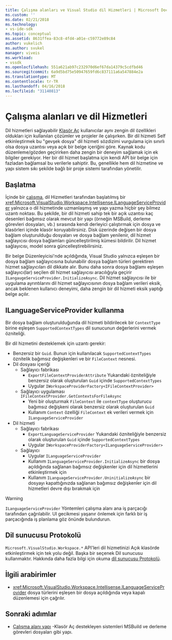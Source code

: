 ```yaml
---
title: Çalışma alanları ve Visual Studio dil Hizmetleri | Microsoft Docs
ms.custom: ''
ms.date: 02/21/2018
ms.technology:
- vs-ide-sdk
ms.topic: conceptual
ms.assetid: 8631ffea-83c8-4fd4-a01e-c59772e89c84
author: vukelich
ms.author: svukel
manager: viveis
ms.workload:
- vssdk
ms.openlocfilehash: 551a621ab97c232970d6ef67da14379c5cdfbd46
ms.sourcegitcommit: 6a9d5bd75e50947659fd6c837111a6a547884e2a
ms.translationtype: MT
ms.contentlocale: tr-TR
ms.lasthandoff: 04/16/2018
ms.locfileid: "31140813"
---
```

# <a name="workspaces-and-language-services"></a>Çalışma alanları ve dil Hizmetleri

Dil hizmetleri sağlayabilir [Klasör Aç](../ide/develop-code-in-visual-studio-without-projects-or-solutions.md) kullanıcılar aynı zengin dil özellikleri oldukları için kullanılan çözümler ve projeler ile çalışırken. Bir dil hizmeti Self etkinleştirmek bu "gevşek dosya" dil hizmeti sözdizimi vurgulama için sınırlı olsa dosya uzantısı veya açık bir belge içeriğini göre. Kaynak kodu düzenleme/gözden geçirirken daha zengin bir deneyim sağlamak için ek bilgiler gerekiyor. Her bir dil hizmet başlatma için kendi API bir belge için fazladan bağlamsal bu verilerle sahiptir. Bu, genellikle hem dil hizmetine ve yapı sistem sıkı şekilde bağlı bir proje sistemi tarafından yönetilir.

## <a name="initialization"></a>Başlatma

İçinde bir [çalışma](workspaces.md), dil Hizmetleri tarafından başlatılmış bir <xref:Microsoft.VisualStudio.Workspace.Intellisense.ILanguageServiceProvider> yalnızca o dil hizmetinde uzmanlaşmış ve yapı yazma hiçbir şey bilmez uzantı noktası. Bu şekilde, bir dil hizmeti sahip tek bir açık uzantısı kaç desenleri bağımsız olarak mevcut bir yapı (örneğin MSBuild, derleme görevleri dosyaları, vb.) sırasında kendi derleyici çalıştırmak için dosya ve klasörleri içinde klasör koruyabilirsiniz. Disk üzerinde değişen bir dosya bağlam oluşturulduğu dosyaları ve dosya bağlam yenilenir, dil hizmet sağlayıcısı dosya bağlamları güncelleştirilmiş kümesi bildirilir. Dil hizmet sağlayıcısı, model sonra güncelleştirebilirsiniz.

Bir belge Düzenleyicisi'nde açıldığında, Visual Studio yalnızca eşleşen bir dosya bağlam sağlayıcısına bulunabilir dosya bağlam türleri gerektiren hizmet sağlayıcıları dil dikkate alır. Bunu daha sonra dosya bağlamı eşleşen sağlayıcı(lar) seçilen dil hizmet sağlayıcısı aracılığıyla geçirir `ILangaugeServiceProvider.InitializeAsync`. Dil hizmet sağlayıcısı ile bir uygulama ayrıntılarını dil hizmet sağlayıcısının dosya bağlam verileri eksik, ancak beklenen kullanıcı deneyimi, daha zengin bir dil hizmeti eksik yaptığı belge açılır.

## <a name="using-ilanguageserviceprovider"></a>ILanguageServiceProvider kullanma

Bir dosya bağlam oluşturulduğunda dil hizmeti bildirilecek bir `ContextType` birine eşleşen `SupportedContextTypes` dil sunucunun değerlerini vermek özniteliği.

Bir dil hizmetini desteklemek için uzantı gerekir:

- Benzersiz bir `Guid`. Bunun için kullanılacak `SupportedContextTypes` öznitelik bağımsız değişkenleri ve bir `FileContext` nesnesi.
- Dil dosyası içeriği
  - Sağlayıcı fabrikası
    - `ExportFileContextProviderAttribute` Yukarıdaki özniteliğiyle benzersiz olarak oluşturulan `Guid` içinde `SupportedContextTypes`
    - Uygular `IWorkspaceProviderFactory<IFileContextProvider>`
  - Sağlayıcı uygulaması `IFileContextProvider.GetContextsForFileAsync`
    - Yeni bir oluşturmak `FileContext` ile `contextType` oluşturucu bağımsız değişkeni olarak benzersiz olarak oluşturulan `Guid`
    - Kullanım `Context` özelliği `FileContext` ek verileri vermek için `ILanguageServiceProvider`
- Dil hizmeti
  - Sağlayıcı fabrikası
    - `ExportLanguageServiceProvider` Yukarıdaki özniteliğiyle benzersiz olarak oluşturulan `Guid` içinde `SupportedContextTypes`
    - Uygular `IWorkspaceProviderFactory<ILanguageServiceProvider>`
  - Sağlayıcı
    - Uygular `ILanguageServiceProvider`
    - Kullanım `ILanguageServiceProvider.InitializeAsync` bir dosya açıldığında sağlanan bağımsız değişkenler için dil hizmetlerini etkinleştirmek için
    - Kullanım `ILanguageServiceProvider.UninitializeAsync` bir dosyayı kapattığınızda sağlanan bağımsız değişkenler için dil hizmetleri devre dışı bırakmak için

>[!WARNING]
>`ILanguageServiceProvider` Yöntemleri çalışma alanı ana iş parçacığı tarafından çağrılabilir. UI gecikmesi yaşanır önlemek için farklı bir iş parçacığında iş planlama göz önünde bulundurun.

## <a name="language-server-protocol"></a>Dil sunucusu Protokolü

`Microsoft.VisualStudio.Workspace.*` API'leri dil hizmetinizi Açık klasörde etkinleştirmek için tek yolu değil. Başka bir seçenek Dil sunucusu kullanmaktır. Hakkında daha fazla bilgi için okuma [dil sunucusu Protokolü](language-server-protocol.md).

## <a name="related-interfaces"></a>İlgili arabirimler

- <xref:Microsoft.VisualStudio.Workspace.Intellisense.ILanguageServiceProvider> dosya türlerini eşleşen bir dosya açıldığında veya kapalı düzenlemesi için çağrılır.

## <a name="next-steps"></a>Sonraki adımlar

* [Çalışma alanı yapı](workspace-build.md) -Klasör Aç destekleyen sistemleri MSBuild ve derleme görevleri dosyaları gibi yapı. 